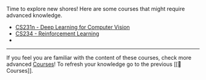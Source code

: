 
Time to explore new shores! Here are some courses that might require advanced knowledge.

* [CS231n - Deep Learning for Computer Vision](https://cs231n.stanford.edu/)
* [CS234 - Reinforcement Learning](https://web.stanford.edu/class/cs234/)
* 

____

If you feel you are familiar with the content of these courses, check more advanced [Courses](https://ocw.mit.edu/)!
To refresh your knowledge go to the previous [[🐓 Courses]].
